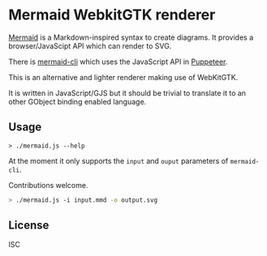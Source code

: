 # Mermaid WebkitGTK renderer

[Mermaid](https://mermaid.js.org/) is a Markdown-inspired syntax to create diagrams.
It provides a browser/JavaScipt API which can render to SVG.

There is [mermaid-cli](https://github.com/mermaid-js/mermaid-cli) which uses the JavaScript API in [Puppeteer](http://pptr.dev/).

This is an alternative and lighter renderer making use of WebKitGTK.

It is written in JavaScript/GJS but it should be trivial to translate it to an other GObject binding enabled language.

## Usage

```
> ./mermaid.js --help
```

At the moment it only supports the `input` and `ouput` parameters of `mermaid-cli`.

Contributions welcome.

```sh
> ./mermaid.js -i input.mmd -o output.svg
```

## License

ISC
